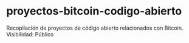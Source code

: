 # proyectos-bitcoin-codigo-abierto
 Recopilación de proyectos de código abierto relacionados con Bitcoin. Visibilidad: Público
